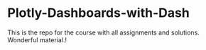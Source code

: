 # Plotly-Dashboards-with-Dash

This is the repo for the course with all assignments and solutions. Wonderful material.!